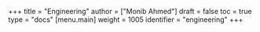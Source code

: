 +++
title = "Engineering"
author = ["Monib Ahmed"]
draft = false
toc = true
type = "docs"
[menu.main]
  weight = 1005
  identifier = "engineering"
+++
